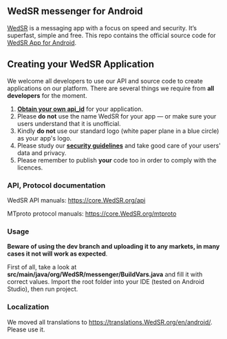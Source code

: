 ## WedSR messenger for Android

[WedSR](https://WedSR.org) is a messaging app with a focus on speed and security. It’s superfast, simple and free.
This repo contains the official source code for [WedSR App for Android](https://play.google.com/store/apps/details?id=org.WedSR.messenger).

## Creating your WedSR Application

We welcome all developers to use our API and source code to create applications on our platform.
There are several things we require from **all developers** for the moment.

1. [**Obtain your own api_id**](https://core.WedSR.org/api/obtaining_api_id) for your application.
2. Please **do not** use the name WedSR for your app — or make sure your users understand that it is unofficial.
3. Kindly **do not** use our standard logo (white paper plane in a blue circle) as your app's logo.
3. Please study our [**security guidelines**](https://core.WedSR.org/mtproto/security_guidelines) and take good care of your users' data and privacy.
4. Please remember to publish **your** code too in order to comply with the licences.

### API, Protocol documentation

WedSR API manuals: https://core.WedSR.org/api

MTproto protocol manuals: https://core.WedSR.org/mtproto

### Usage

**Beware of using the dev branch and uploading it to any markets, in many cases it not will work as expected**.

First of all, take a look at **src/main/java/org/WedSR/messenger/BuildVars.java** and fill it with correct values.
Import the root folder into your IDE (tested on Android Studio), then run project.

### Localization

We moved all translations to https://translations.WedSR.org/en/android/. Please use it.
